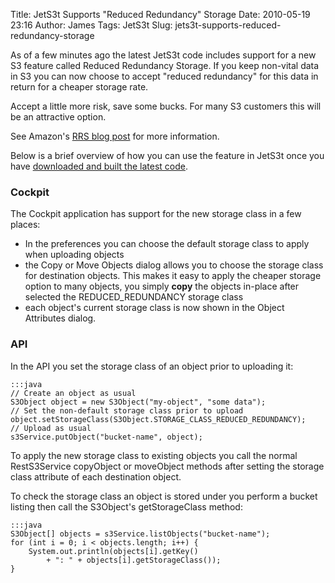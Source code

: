 Title: JetS3t Supports "Reduced Redundancy" Storage
Date: 2010-05-19 23:16
Author: James
Tags: JetS3t
Slug: jets3t-supports-reduced-redundancy-storage

As of a few minutes ago the latest JetS3t code includes support for a
new S3 feature called Reduced Redundancy Storage. If you keep non-vital
data in S3 you can now choose to accept "reduced redundancy" for this
data in return for a cheaper storage rate.

Accept a little more risk, save some bucks. For many S3 customers this
will be an attractive option.

See Amazon's [RRS blog post][] for more information.

Below is a brief overview of how you can use the feature in JetS3t once
you have [downloaded and built the latest code][].

### Cockpit

The Cockpit application has support for the new storage class in a few
places:

-   In the preferences you can choose the default storage class to apply
    when uploading objects
-   the Copy or Move Objects dialog allows you to choose the storage
    class for destination objects. This makes it easy to apply the
    cheaper storage option to many objects, you simply **copy** the
    objects in-place after selected the REDUCED\_REDUNDANCY storage
    class
-   each object's current storage class is now shown in the Object
    Attributes dialog.

### API

In the API you set the storage class of an object prior to uploading
it:

    :::java
    // Create an object as usual
    S3Object object = new S3Object("my-object", "some data");
    // Set the non-default storage class prior to upload
    object.setStorageClass(S3Object.STORAGE_CLASS_REDUCED_REDUNDANCY);
    // Upload as usual
    s3Service.putObject("bucket-name", object);

To apply the new storage class to existing objects you call the normal
RestS3Service copyObject or moveObject methods after setting the storage
class attribute of each destination object.

To check the storage class an object is stored under you perform a
bucket listing then call the S3Object's getStorageClass method:

    :::java
    S3Object[] objects = s3Service.listObjects("bucket-name");
    for (int i = 0; i < objects.length; i++) {
        System.out.println(objects[i].getKey()
            + ": " + objects[i].getStorageClass());
    }

  [RRS blog post]: http://aws.typepad.com/aws/2010/05/new-amazon-s3-reduced-redundancy-storage-rrs.html
  [downloaded and built the latest code]: http://bitbucket.org/jmurty/jets3t/wiki/Build_Instructions
